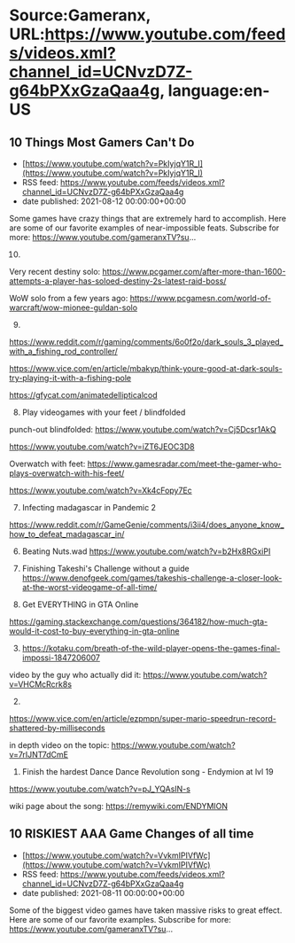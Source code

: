 # Source:Gameranx, URL:https://www.youtube.com/feeds/videos.xml?channel_id=UCNvzD7Z-g64bPXxGzaQaa4g, language:en-US

## 10 Things Most Gamers Can't Do
 - [https://www.youtube.com/watch?v=PkIyjqY1R_I](https://www.youtube.com/watch?v=PkIyjqY1R_I)
 - RSS feed: https://www.youtube.com/feeds/videos.xml?channel_id=UCNvzD7Z-g64bPXxGzaQaa4g
 - date published: 2021-08-12 00:00:00+00:00

Some games have crazy things that are extremely hard to accomplish. Here are some of our favorite examples of near-impossible feats.
Subscribe for more: https://www.youtube.com/gameranxTV?su...




10. 
Very recent destiny solo: https://www.pcgamer.com/after-more-than-1600-attempts-a-player-has-soloed-destiny-2s-latest-raid-boss/

WoW solo from a few years ago: https://www.pcgamesn.com/world-of-warcraft/wow-mionee-guldan-solo



09. 

https://www.reddit.com/r/gaming/comments/6o0f2o/dark_souls_3_played_with_a_fishing_rod_controller/

https://www.vice.com/en/article/mbakyp/think-youre-good-at-dark-souls-try-playing-it-with-a-fishing-pole

 https://gfycat.com/animatedellipticalcod





08. Play videogames with your feet / blindfolded

punch-out blindfolded: https://www.youtube.com/watch?v=Cj5Dcsr1AkQ

https://www.youtube.com/watch?v=iZT6JEOC3D8

Overwatch with feet: https://www.gamesradar.com/meet-the-gamer-who-plays-overwatch-with-his-feet/

 https://www.youtube.com/watch?v=Xk4cFopy7Ec




07. Infecting madagascar in Pandemic 2 

https://www.reddit.com/r/GameGenie/comments/i3ii4/does_anyone_know_how_to_defeat_madagascar_in/






06. Beating Nuts.wad  https://www.youtube.com/watch?v=b2Hx8RGxiPI 



05. Finishing Takeshi's Challenge without a guide 
https://www.denofgeek.com/games/takeshis-challenge-a-closer-look-at-the-worst-videogame-of-all-time/





04. Get EVERYTHING in GTA Online 

https://gaming.stackexchange.com/questions/364182/how-much-gta-would-it-cost-to-buy-everything-in-gta-online




03. https://kotaku.com/breath-of-the-wild-player-opens-the-games-final-impossi-1847206007

video by the guy who actually did it: https://www.youtube.com/watch?v=VHCMcRcrk8s



02. 

https://www.vice.com/en/article/ezpmpn/super-mario-speedrun-record-shattered-by-milliseconds

in depth video on the topic: https://www.youtube.com/watch?v=7rIJNT7dCmE




01. Finish the hardest Dance Dance Revolution song - Endymion at lvl 19

https://www.youtube.com/watch?v=pJ_YQAsIN-s

wiki page about the song: https://remywiki.com/ENDYMION

## 10 RISKIEST AAA Game Changes of all time
 - [https://www.youtube.com/watch?v=VvkmIPIVfWc](https://www.youtube.com/watch?v=VvkmIPIVfWc)
 - RSS feed: https://www.youtube.com/feeds/videos.xml?channel_id=UCNvzD7Z-g64bPXxGzaQaa4g
 - date published: 2021-08-11 00:00:00+00:00

Some of the biggest video games have taken massive risks to great effect. Here are some of our favorite examples.
Subscribe for more: https://www.youtube.com/gameranxTV?su...

